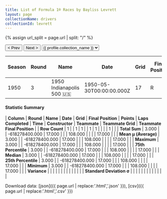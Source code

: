 ```yaml
---
title: List of Formula 1® Races by Bayliss Levrett
layout: page
collectionName: drivers
collectionId: levrett
---
```


{% assign url_split = page.url | split: "/" %}
<div id="collection-navigation">
<button onclick="selector.options[selector.selectedIndex-1].value && (window.location = selector.options[selector.selectedIndex-1].value);">&lt; Prev</button>
<button onclick="selector.options[selector.selectedIndex+1].value && (window.location = selector.options[selector.selectedIndex+1].value);">Next &gt;</button>
<select id="selector" onchange="this.options[this.selectedIndex].value && (window.location = this.options[this.selectedIndex].value);">
  {% for collectionId in site.data[page.collectionName].refs %}
    {% if collectionId == page.collectionId %}
      {% assign selected = "selected" %}
    {% else %}
      {% assign selected = "" %}
    {% endif %}
    {% assign profile = site.data[page.collectionName][collectionId].profile %}
    <option value="/f1/{{ page.collectionName }}/{{ collectionId }}/{{ url_split[4] }}" {{ selected }}>{{ profile.collection_name }}</option>
  {% endfor %}
</select>
</div>

| Season | Round | Name | Date | Grid | Final Position | Points | Laps Completed | Time | Constructor | Teammate | Teammate Grid | Teammate Final Position |
|--|--|--|--|--|--|--|--|--|--|--|--|--|
| 1950 | 3 | 1950 Indianapolis 500 🇺🇸 | 1950-05-30T00:00:00.000Z | 17 | R | 0.0 | 108 |   | Adams 🇺🇸 | [Bill Cantrell 🇺🇸](/f1/drivers/cantrell) | 17 | R |

#### Statistic Summary

| **Column** | **Round** | **Name** | **Date** | **Grid** | **Final Position** | **Points** | **Laps Completed** | **Time** | **Constructor** | **Teammate** | **Teammate Grid** | **Teammate Final Position** |
| **Row Count** | 1 |  | 1 | 1 |  | 1 | 1 |  |  |  | 1 |  |
| **Total Sum** | 3.000 |  | -618278400.000 | 17.000 |  |  | 108.000 |  |  |  | 17.000 |  |
| **Mean μ (Average)** | 3.000 |  | -618278400.000 | 17.000 |  |  | 108.000 |  |  |  | 17.000 |  |
| **Maximum** | 3.000 |  | -618278400.000 | 17.000 |  |  | 108.000 |  |  |  | 17.000 |  |
| **75th Percentile** | 3.000 |  | -618278400.000 | 17.000 |  |  | 108.000 |  |  |  | 17.000 |  |
| **Median** | 3.000 |  | -618278400.000 | 17.000 |  |  | 108.000 |  |  |  | 17.000 |  |
| **25th Percentile** | 3.000 |  | -618278400.000 | 17.000 |  |  | 108.000 |  |  |  | 17.000 |  |
| **Minimum** | 3.000 |  | -618278400.000 | 17.000 |  |  | 108.000 |  |  |  | 17.000 |  |
| **Variance** |  |  |  |  |  |  |  |  |  |  |  |  |
| **Standard Deviation σ** |  |  |  |  |  |  |  |  |  |  |  |  |

Download data: [json]({{ page.url | replace:'.html','.json' }}), [csv]({{ page.url | replace:'.html','.csv' }})
